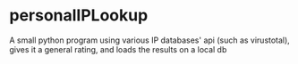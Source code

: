 # personalIPLookup
A small python program using various IP databases' api (such as virustotal), gives it a general rating, and loads the results on a local db
